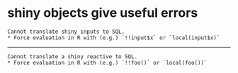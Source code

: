 # shiny objects give useful errors

    Cannot translate shiny inputs to SQL.
    * Force evaluation in R with (e.g.) `!!input$x` or `local(input$x)`

---

    Cannot translate a shiny reactive to SQL.
    * Force evaluation in R with (e.g.) `!!foo()` or `local(foo())`

